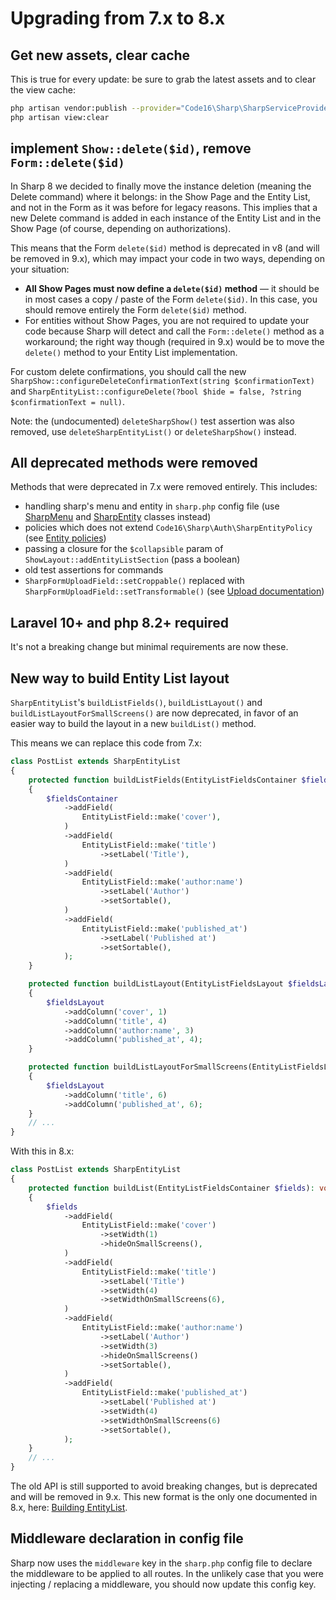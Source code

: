 # Upgrading from 7.x to 8.x

## Get new assets, clear cache

This is true for every update: be sure to grab the latest assets and to clear the view cache:

```bash
php artisan vendor:publish --provider="Code16\Sharp\SharpServiceProvider" --tag=assets
php artisan view:clear
```

## implement `Show::delete($id)`, remove `Form::delete($id)`

In Sharp 8 we decided to finally move the instance deletion (meaning the Delete command) where it belongs: in the Show Page and the Entity List, and not in the Form as it was before for legacy reasons. This implies that a new Delete command is added in each instance of the Entity List and in the Show Page (of course, depending on authorizations).

This means that the Form `delete($id)` method is deprecated in v8 (and will be removed in 9.x), which may impact your code in two ways, depending on your situation:
- **All Show Pages must now define a `delete($id)` method** — it should be in most cases a copy / paste of the Form `delete($id)`. In this case, you should remove entirely the Form `delete($id)` method.
- For entities without Show Pages, you are not required to update your code because Sharp will detect and call the `Form::delete()` method as a workaround; the right way though (required in 9.x) would be to move the `delete()` method to your Entity List implementation.

For custom delete confirmations, you should call the new `SharpShow::configureDeleteConfirmationText(string $confirmationText)` and `SharpEntityList::configureDelete(?bool $hide = false, ?string $confirmationText = null)`.

Note: the (undocumented) `deleteSharpShow()` test assertion was also removed, use `deleteSharpEntityList()` or `deleteSharpShow()` instead.

## All deprecated methods were removed

Methods that were deprecated in 7.x were removed entirely. This includes:

- handling sharp's menu and entity in `sharp.php` config file (use [SharpMenu](../building-menu.md) and [SharpEntity](../entity-class.md) classes instead) 
- policies which does not extend `Code16\Sharp\Auth\SharpEntityPolicy` (see [Entity policies](../entity-authorizations.md))
- passing a closure for the `$collapsible` param of `ShowLayout::addEntityListSection` (pass a boolean)
- old test assertions for commands
- `SharpFormUploadField::setCroppable()` replaced with `SharpFormUploadField::setTransformable()` (see [Upload documentation](../form-fields/upload.md))

## Laravel 10+ and php 8.2+ required

It's not a breaking change but minimal requirements are now these.

## New way to build Entity List layout

`SharpEntityList`'s `buildListFields()`, `buildListLayout()` and `buildListLayoutForSmallScreens()` are now deprecated, in favor of an easier way to build the layout in a new `buildList()` method.

This means we can replace this code from 7.x:

```php
class PostList extends SharpEntityList
{
    protected function buildListFields(EntityListFieldsContainer $fieldsContainer): void
    {
        $fieldsContainer
            ->addField(
                EntityListField::make('cover'),
            )
            ->addField(
                EntityListField::make('title')
                    ->setLabel('Title'),
            )
            ->addField(
                EntityListField::make('author:name')
                    ->setLabel('Author')
                    ->setSortable(),
            )
            ->addField(
                EntityListField::make('published_at')
                    ->setLabel('Published at')
                    ->setSortable(),
            );
    }

    protected function buildListLayout(EntityListFieldsLayout $fieldsLayout): void
    {
        $fieldsLayout
            ->addColumn('cover', 1)
            ->addColumn('title', 4)
            ->addColumn('author:name', 3)
            ->addColumn('published_at', 4);
    }

    protected function buildListLayoutForSmallScreens(EntityListFieldsLayout $fieldsLayout): void
    {
        $fieldsLayout
            ->addColumn('title', 6)
            ->addColumn('published_at', 6);
    }
    // ...
}
```

With this in 8.x:

```php
class PostList extends SharpEntityList
{
    protected function buildList(EntityListFieldsContainer $fields): void
    {
        $fields
            ->addField(
                EntityListField::make('cover')
                    ->setWidth(1)
                    ->hideOnSmallScreens(),
            )
            ->addField(
                EntityListField::make('title')
                    ->setLabel('Title')
                    ->setWidth(4)
                    ->setWidthOnSmallScreens(6),
            )
            ->addField(
                EntityListField::make('author:name')
                    ->setLabel('Author')
                    ->setWidth(3)
                    ->hideOnSmallScreens()
                    ->setSortable(),
            )
            ->addField(
                EntityListField::make('published_at')
                    ->setLabel('Published at')
                    ->setWidth(4)
                    ->setWidthOnSmallScreens(6)
                    ->setSortable(),
            );
    }
    // ...
}
```

The old API is still supported to avoid breaking changes, but is deprecated and will be removed in 9.x. This new format is the only one documented in 8.x, here: [Building EntityList](../building-entity-list.md).

## Middleware declaration in config file

Sharp now uses the `middleware` key in the `sharp.php` config file to declare the middleware to be applied to all routes. In the unlikely case that you were injecting / replacing a middleware, you should now update this config key.